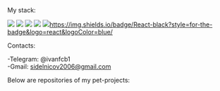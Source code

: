 My stack:

<img src="https://img.shields.io/badge/JavaScript-black?style=for-the-badge&logo=javascript&logoColor=yellow"/> <img src="https://img.shields.io/badge/HTML5-black?style=for-the-badge&logo=html5&logoColor=red"/> <img src="https://img.shields.io/badge/CSS3-black?style=for-the-badge&logo=css3&logoColor=1572B6"/> <img src="https://img.shields.io/badge/Gulp-black?style=for-the-badge&logo=gulp&logoColor=red"/> <img src="https://img.shields.io/badge/SASS/SCSS-black?style=for-the-badge&logo=sass&logoColor=CC6699"/><https://img.shields.io/badge/React-black?style=for-the-badge&logo=react&logoColor=blue/>

Contacts: 

-Telegram: @ivanfcb1 <br> 
-Gmail: sidelnicov2006@gmail.com

Below are repositories of my pet-projects:
   

